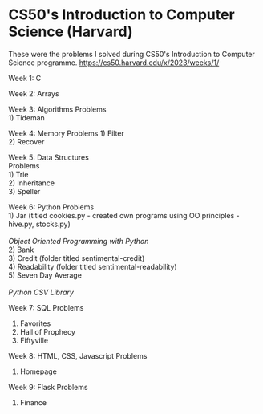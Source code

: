 # CS50's Introduction to Computer Science (Harvard)

These were the problems I solved during CS50's Introduction to Computer Science programme.
https://cs50.harvard.edu/x/2023/weeks/1/

Week 1: C

Week 2: Arrays

Week 3: Algorithms
  Problems </br>
    1) Tideman </br>
    
Week 4: Memory
  Problems 
    1) Filter </br>
    2) Recover </br>

Week 5: Data Structures </br>
  Problems </br>
    1) Trie </br>
    2) Inheritance </br>
    3) Speller </br>

Week 6: Python
  Problems </br>
    1) Jar (titled cookies.py - created own programs using OO principles - hive.py, stocks.py) </br> </br>
        _Object Oriented Programming with Python_ </br>
    2) Bank </br>
    3) Credit (folder titled sentimental-credit) </br>
    4) Readability (folder titled sentimental-readability) </br>
    5) Seven Day Average </br> </br>
        _Python CSV Library_ </br>

Week 7: SQL
  Problems </br>
  1) Favorites </br>
  2) Hall of Prophecy </br>
  3) Fiftyville </br>

Week 8: HTML, CSS, Javascript
  Problems </br>
  1) Homepage </br>

Week 9: Flask
  Problems </br>
  1) Finance </br>
